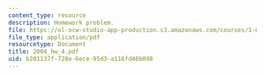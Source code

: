 ```yaml
---
content_type: resource
description: Homework problem.
file: https://ol-ocw-studio-app-production.s3.amazonaws.com/courses/1-054-mechanics-and-design-of-concrete-structures-spring-2004/b201137f728e6ece95d3a116fd46b098_2004_hw_4.pdf
file_type: application/pdf
resourcetype: Document
title: 2004_hw_4.pdf
uid: b201137f-728e-6ece-95d3-a116fd46b098
---
```

